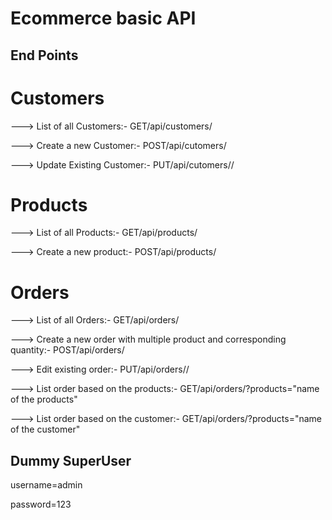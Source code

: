 # Ecommerce basic API

## End Points
# Customers
<p>---> List of all Customers:- GET/api/customers/</p>
<p>---> Create a new Customer:- POST/api/cutomers/</p>
<p>---> Update Existing Customer:- PUT/api/cutomers/<id>/</p>

# Products
<p>---> List of all Products:- GET/api/products/</p>
<p>---> Create a new product:- POST/api/products/</p>

# Orders
<p>---> List of all Orders:- GET/api/orders/</p>
<p>---> Create a new order with multiple product and corresponding quantity:- POST/api/orders/</p>
<p>---> Edit existing order:- PUT/api/orders/<id>/</p>
<p>---> List order based on the products:- GET/api/orders/?products="name of the products"</p>
<p>---> List order based on the customer:- GET/api/orders/?products="name of the customer"</p>

## Dummy SuperUser
<p>username=admin</p>
<p>password=123</p>
